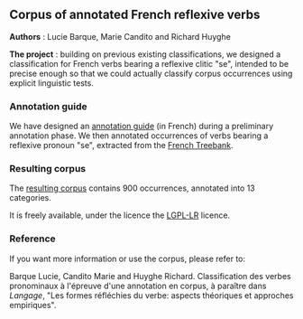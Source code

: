 ## Corpus of annotated French reflexive verbs

**Authors** : Lucie Barque, Marie Candito and Richard Huyghe

**The project** : building on previous existing classifications, we designed a classification for French verbs bearing a reflexive clitic "se", intended to be precise enough so that we could actually classify corpus occurrences using explicit linguistic tests.


### Annotation guide

We have designed an [annotation guide](https://frenchreflverbs.github.io/French-Refl-Verbs/FrenchReflVerbs_guide_annotation_v1.0.pdf) (in French) during a preliminary annotation phase. We then annotated occurrences of verbs bearing a reflexive pronoun "se", extracted from the [French Treebank](http://ftb.linguist.univ-paris-diderot.fr/).

### Resulting corpus
The [resulting corpus](https://frenchreflverbs.github.io/French-Refl-Verbs/FTBse900_v1.0.zip) contains 900 occurrences, annotated into 13 categories.

It is freely available, under the licence the [LGPL-LR](https://spdx.org/licenses/LGPLLR.html) licence.

### Reference

If you want more information or use the corpus, please refer to:

Barque Lucie, Candito Marie and Huyghe Richard. Classification des verbes pronominaux à l'épreuve d'une annotation en corpus, à paraître dans *Langage*, "Les formes réfléchies du verbe: aspects théoriques et approches empiriques".





